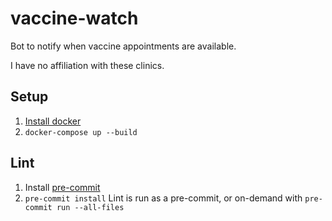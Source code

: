 # vaccine-watch
Bot to notify when vaccine appointments are available.

I have no affiliation with these clinics.

## Setup
1. [Install docker](https://docs.docker.com/get-docker/)
1. `docker-compose up --build`

## Lint
1. Install [pre-commit](https://pre-commit.com)
1. `pre-commit install`
Lint is run as a pre-commit, or on-demand with `pre-commit run --all-files`
